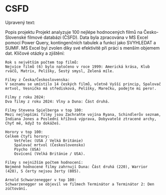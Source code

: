 # CSFD
Upravený text:

Popis projektu
Projekt analyzuje 100 nejlépe hodnocených filmů na Česko-Slovenské filmové databázi (ČSFD). Data byla zpracována v MS Excel pomocí Power Query, kontingenčních tabulek a funkcí jako SVYHLEDAT a SUMIF. MS Excel byl zvolen díky své efektivitě při práci s menším objemem dat.
Klíčové otázky a zjištění:

    Rok s největším počtem top filmů:
    Nejvíce filmů (6) bylo natočeno v roce 1999: Americká krása, Klub rváčů, Matrix, Pelíšky, Šestý smysl, Zelená míle.

    Filmy z Česka/Československa:
    V seznamu se umístilo 14 českých filmů, včetně Vyšší princip, Spalovač mrtvol, Vesničko má středisková, Pelíšky, Marečku, podejte mi pero!.

    Filmy z roku 2024:
    Dva filmy z roku 2024: Vlny a Duna: Část druhá.

    Filmy Stevena Spielberga v top 100:
    Mezi nejlepšími filmy jsou Zachraňte vojína Ryana, Schindlerův seznam, Indiana Jones a Poslední křížová výprava, Dobyvatelé ztracené archy, Chyť mě, když to dokážeš.

    Horory v top 100:
    Celkem čtyři horory:
        Vetřelec (USA / Velká Británie)
        Spalovač mrtvol (Československo)
        Psycho (USA)
        Osvícení (Velká Británie / USA).

    Filmy s nejnižším počtem hodnocení:
    Nejméně hodnocené filmy zahrnují Duna: Část druhá (220), Warrior (428), S čerty nejsou žerty (805).

    Arnold Schwarzenegger v top 100:
    Schwarzenegger se objevil ve filmech Terminátor a Terminátor 2: Den zúčtování.





